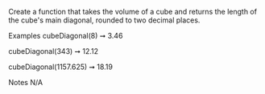 Create a function that takes the volume of a cube and returns the length of the cube's main diagonal, rounded to two decimal places.

Examples
cubeDiagonal(8) ➞ 3.46

cubeDiagonal(343) ➞ 12.12

cubeDiagonal(1157.625) ➞ 18.19

Notes
N/A